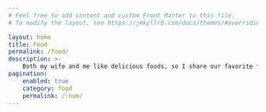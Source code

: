```yaml
---
# Feel free to add content and custom Front Matter to this file.
# To modify the layout, see https://jekyllrb.com/docs/themes/#overriding-theme-defaults

layout: home
title: Food
permalink: /food/
description: >-
    Both my wife and me like delicious foods, so I share our favorite foods here with you.
pagination:
    enabled: true
    category: food
    permalink: /:num/
---
```

